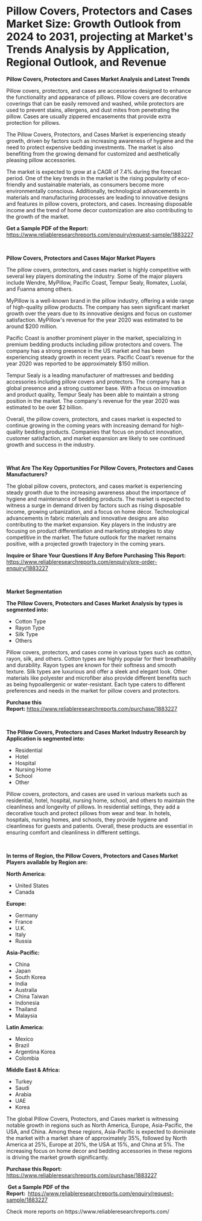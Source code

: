 <p><h1>Pillow Covers, Protectors and Cases Market Size: Growth Outlook from 2024 to 2031, projecting at Market's Trends Analysis by Application, Regional Outlook, and Revenue</h1></p><p><strong>Pillow Covers, Protectors and Cases Market Analysis and Latest Trends</strong></p>
<p><p>Pillow covers, protectors, and cases are accessories designed to enhance the functionality and appearance of pillows. Pillow covers are decorative coverings that can be easily removed and washed, while protectors are used to prevent stains, allergens, and dust mites from penetrating the pillow. Cases are usually zippered encasements that provide extra protection for pillows.</p><p>The Pillow Covers, Protectors, and Cases Market is experiencing steady growth, driven by factors such as increasing awareness of hygiene and the need to protect expensive bedding investments. The market is also benefiting from the growing demand for customized and aesthetically pleasing pillow accessories.</p><p>The market is expected to grow at a CAGR of 7.4% during the forecast period. One of the key trends in the market is the rising popularity of eco-friendly and sustainable materials, as consumers become more environmentally conscious. Additionally, technological advancements in materials and manufacturing processes are leading to innovative designs and features in pillow covers, protectors, and cases. Increasing disposable income and the trend of home decor customization are also contributing to the growth of the market.</p></p>
<p><strong>Get a Sample PDF of the Report:&nbsp;</strong> <a href="https://www.reliableresearchreports.com/enquiry/request-sample/1883227">https://www.reliableresearchreports.com/enquiry/request-sample/1883227</a></p>
<p>&nbsp;</p>
<p><strong>Pillow Covers, Protectors and Cases Major Market Players</strong></p>
<p><p>The pillow covers, protectors, and cases market is highly competitive with several key players dominating the industry. Some of the major players include Wendre, MyPillow, Pacific Coast, Tempur Sealy, Romatex, Luolai, and Fuanna among others.</p><p>MyPillow is a well-known brand in the pillow industry, offering a wide range of high-quality pillow products. The company has seen significant market growth over the years due to its innovative designs and focus on customer satisfaction. MyPillow's revenue for the year 2020 was estimated to be around $200 million.</p><p>Pacific Coast is another prominent player in the market, specializing in premium bedding products including pillow protectors and covers. The company has a strong presence in the US market and has been experiencing steady growth in recent years. Pacific Coast's revenue for the year 2020 was reported to be approximately $150 million.</p><p>Tempur Sealy is a leading manufacturer of mattresses and bedding accessories including pillow covers and protectors. The company has a global presence and a strong customer base. With a focus on innovation and product quality, Tempur Sealy has been able to maintain a strong position in the market. The company's revenue for the year 2020 was estimated to be over $2 billion.</p><p>Overall, the pillow covers, protectors, and cases market is expected to continue growing in the coming years with increasing demand for high-quality bedding products. Companies that focus on product innovation, customer satisfaction, and market expansion are likely to see continued growth and success in the industry.</p></p>
<p>&nbsp;</p>
<p><strong>What Are The Key Opportunities For Pillow Covers, Protectors and Cases Manufacturers?</strong></p>
<p><p>The global pillow covers, protectors, and cases market is experiencing steady growth due to the increasing awareness about the importance of hygiene and maintenance of bedding products. The market is expected to witness a surge in demand driven by factors such as rising disposable income, growing urbanization, and a focus on home décor. Technological advancements in fabric materials and innovative designs are also contributing to the market expansion. Key players in the industry are focusing on product differentiation and marketing strategies to stay competitive in the market. The future outlook for the market remains positive, with a projected growth trajectory in the coming years.</p></p>
<p><strong>Inquire or Share Your Questions If Any Before Purchasing This Report:</strong> <a href="https://www.reliableresearchreports.com/enquiry/pre-order-enquiry/1883227">https://www.reliableresearchreports.com/enquiry/pre-order-enquiry/1883227</a></p>
<p>&nbsp;</p>
<p><strong>Market Segmentation</strong></p>
<p><strong>The Pillow Covers, Protectors and Cases Market Analysis by types is segmented into:</strong></p>
<p><ul><li>Cotton Type</li><li>Rayon Type</li><li>Silk Type</li><li>Others</li></ul></p>
<p><p>Pillow covers, protectors, and cases come in various types such as cotton, rayon, silk, and others. Cotton types are highly popular for their breathability and durability. Rayon types are known for their softness and smooth texture. Silk types are luxurious and offer a sleek and elegant look. Other materials like polyester and microfiber also provide different benefits such as being hypoallergenic or water-resistant. Each type caters to different preferences and needs in the market for pillow covers and protectors.</p></p>
<p><strong>Purchase this Report:&nbsp;</strong><a href="https://www.reliableresearchreports.com/purchase/1883227">https://www.reliableresearchreports.com/purchase/1883227</a></p>
<p>&nbsp;</p>
<p><strong>The Pillow Covers, Protectors and Cases Market Industry Research by Application is segmented into:</strong></p>
<p><ul><li>Residential</li><li>Hotel</li><li>Hospital</li><li>Nursing Home</li><li>School</li><li>Other</li></ul></p>
<p><p>Pillow covers, protectors, and cases are used in various markets such as residential, hotel, hospital, nursing home, school, and others to maintain the cleanliness and longevity of pillows. In residential settings, they add a decorative touch and protect pillows from wear and tear. In hotels, hospitals, nursing homes, and schools, they provide hygiene and cleanliness for guests and patients. Overall, these products are essential in ensuring comfort and cleanliness in different settings.</p></p>
<p>&nbsp;</p>
<p><strong>In terms of Region, the Pillow Covers, Protectors and Cases Market Players available by Region are:</strong></p>
<p>
    <p> <strong> North America: </strong>
        <ul>
            <li>United States</li>
            <li>Canada</li>
        </ul>
        </p> 
    <p> <strong> Europe: </strong>
        <ul>
            <li>Germany</li>
            <li>France</li>
            <li>U.K.</li>
            <li>Italy</li>
            <li>Russia</li>
        </ul>
        </p> 
    <p> <strong> Asia-Pacific: </strong>
        <ul>
            <li>China</li>
            <li>Japan</li>
            <li>South Korea</li>
            <li>India</li>
            <li>Australia</li>
            <li>China Taiwan</li>
            <li>Indonesia</li>
            <li>Thailand</li>
            <li>Malaysia</li>
        </ul>
        </p> 
    <p> <strong> Latin America: </strong>
        <ul>
            <li>Mexico</li>
            <li>Brazil</li>
            <li>Argentina Korea</li>
            <li>Colombia</li>
        </ul>
        </p> 
    <p> <strong> Middle East & Africa: </strong>
        <ul>
            <li>Turkey</li>
            <li>Saudi</li>
            <li>Arabia</li>
            <li>UAE</li>
            <li>Korea</li>
        </ul>
    </p>
    </p>
<p><p>The global Pillow Covers, Protectors, and Cases market is witnessing notable growth in regions such as North America, Europe, Asia-Pacific, the USA, and China. Among these regions, Asia-Pacific is expected to dominate the market with a market share of approximately 35%, followed by North America at 25%, Europe at 20%, the USA at 15%, and China at 5%. The increasing focus on home decor and bedding accessories in these regions is driving the market growth significantly.</p></p>
<p><strong>Purchase this Report: </strong><a href="https://www.reliableresearchreports.com/purchase/1883227">https://www.reliableresearchreports.com/purchase/1883227</a></p>
<p>&nbsp;<strong>Get a Sample PDF of the Report:&nbsp;&nbsp;</strong><a href="https://www.reliableresearchreports.com/enquiry/request-sample/1883227">https://www.reliableresearchreports.com/enquiry/request-sample/1883227</a></p>
<p><strong></strong></p>
<p>Check more reports on https://www.reliableresearchreports.com/</p>